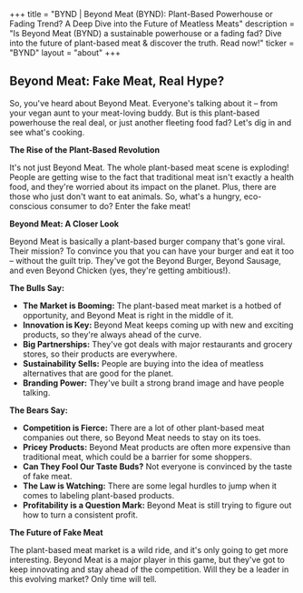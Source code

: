 +++
title = "BYND |  Beyond Meat (BYND): Plant-Based Powerhouse or Fading Trend?  A Deep Dive into the Future of Meatless Meats"
description = "Is Beyond Meat (BYND) a sustainable powerhouse or a fading fad? Dive into the future of plant-based meat & discover the truth. Read now!"
ticker = "BYND"
layout = "about"
+++

        


## Beyond Meat: Fake Meat, Real Hype? 

So, you've heard about Beyond Meat. Everyone's talking about it –  from your vegan aunt to your meat-loving buddy. But is this plant-based powerhouse the real deal, or just another fleeting food fad? Let's dig in and see what's cooking.

**The Rise of the Plant-Based Revolution**

It's not just Beyond Meat. The whole plant-based meat scene is exploding!  People are getting wise to the fact that traditional meat isn't exactly a health food, and they're worried about its impact on the planet.  Plus, there are those who just don't want to eat animals.  So, what's a hungry, eco-conscious consumer to do? Enter the fake meat!

**Beyond Meat: A Closer Look**

Beyond Meat is basically a plant-based burger company that's gone viral. Their mission? To convince you that you can have your burger and eat it too – without the guilt trip.  They've got the Beyond Burger, Beyond Sausage, and even Beyond Chicken (yes, they're getting ambitious!).

**The Bulls Say:**

* **The Market is Booming:** The plant-based meat market is a hotbed of opportunity, and Beyond Meat is right in the middle of it. 
* **Innovation is Key:** Beyond Meat keeps coming up with new and exciting products, so they're always ahead of the curve.
* **Big Partnerships:** They've got deals with major restaurants and grocery stores, so their products are everywhere.
* **Sustainability Sells:** People are buying into the idea of meatless alternatives that are good for the planet.
* **Branding Power:**  They've built a strong brand image and have people talking.

**The Bears Say:**

* **Competition is Fierce:**  There are a lot of other plant-based meat companies out there, so Beyond Meat needs to stay on its toes.
* **Pricey Products:**  Beyond Meat products are often more expensive than traditional meat, which could be a barrier for some shoppers.
* **Can They Fool Our Taste Buds?** Not everyone is convinced by the taste of fake meat.
* **The Law is Watching:**  There are some legal hurdles to jump when it comes to labeling plant-based products. 
* **Profitability is a Question Mark:**  Beyond Meat is still trying to figure out how to turn a consistent profit.

**The Future of Fake Meat**

The plant-based meat market is a wild ride, and it's only going to get more interesting. Beyond Meat is a major player in this game, but they've got to keep innovating and stay ahead of the competition.  Will they be a leader in this evolving market?  Only time will tell. 

        